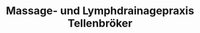 ---
title: "Massage- und Lymphdrainagepraxis Tellenbröker"
url: /stuttgart/massage-und-lymphdrainagepraxis-tellenbroeker/
shop: Massage
---